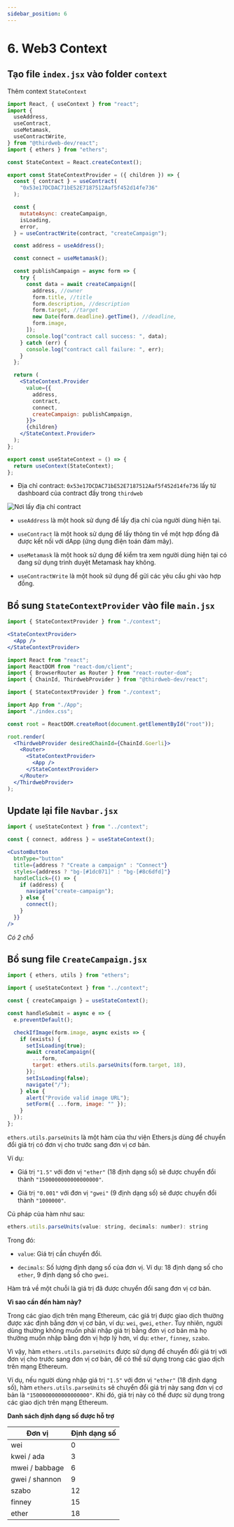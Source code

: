 ```yaml
---
sidebar_position: 6
---
```


# 6. Web3 Context

## Tạo file `index.jsx` vào folder `context`

Thêm context `StateContext`

```jsx
import React, { useContext } from "react";
import {
  useAddress,
  useContract,
  useMetamask,
  useContractWrite,
} from "@thirdweb-dev/react";
import { ethers } from "ethers";

const StateContext = React.createContext();

export const StateContextProvider = ({ children }) => {
  const { contract } = useContract(
    "0x53e17DCDAC71bE52E7187512Aaf5f452d14fe736"
  );

  const {
    mutateAsync: createCampaign,
    isLoading,
    error,
  } = useContractWrite(contract, "createCampaign");

  const address = useAddress();

  const connect = useMetamask();

  const publishCampaign = async form => {
    try {
      const data = await createCampaign([
        address, //owner
        form.title, //title
        form.description, //description
        form.target, //target
        new Date(form.deadline).getTime(), //deadline,
        form.image,
      ]);
      console.log("contract call success: ", data);
    } catch (err) {
      console.log("contract call failure: ", err);
    }
  };

  return (
    <StateContext.Provider
      value={{
        address,
        contract,
        connect,
        createCampaign: publishCampaign,
      }}>
      {children}
    </StateContext.Provider>
  );
};

export const useStateContext = () => {
  return useContext(StateContext);
};
```

- Địa chỉ contract: `0x53e17DCDAC71bE52E7187512Aaf5f452d14fe736` lấy từ dashboard của contract đấy trong `thirdweb`

![Nơi lấy địa chỉ contract](/img/contract_address_dashboard.png)

- `useAddress` là một hook sử dụng để lấy địa chỉ của người dùng hiện tại.

- `useContract` là một hook sử dụng để lấy thông tin về một hợp đồng đã được kết nối với dApp (ứng dụng điện toán đám mây).

- `useMetamask` là một hook sử dụng để kiểm tra xem người dùng hiện tại có đang sử dụng trình duyệt Metamask hay không.

- `useContractWrite` là một hook sử dụng để gửi các yêu cầu ghi vào hợp đồng.

## Bổ sung `StateContextProvider` vào file `main.jsx`

```jsx title="import StateContextProvider"
import { StateContextProvider } from "./context";
```

```jsx title="Bọc component App lại bằng StateContextProvider"
<StateContextProvider>
  <App />
</StateContextProvider>
```

```jsx title="Code full"
import React from "react";
import ReactDOM from "react-dom/client";
import { BrowserRouter as Router } from "react-router-dom";
import { ChainId, ThirdwebProvider } from "@thirdweb-dev/react";

import { StateContextProvider } from "./context";

import App from "./App";
import "./index.css";

const root = ReactDOM.createRoot(document.getElementById("root"));

root.render(
  <ThirdwebProvider desiredChainId={ChainId.Goerli}>
    <Router>
      <StateContextProvider>
        <App />
      </StateContextProvider>
    </Router>
  </ThirdwebProvider>
);
```

## Update lại file `Navbar.jsx`

```jsx title="import useStateContext"
import { useStateContext } from "../context";
```

```jsx title="Sử dụng useStateContext"
const { connect, address } = useStateContext();
```

```jsx title="Thay function connect tại CustomButton phần Connect"
<CustomButton
  btnType="button"
  title={address ? "Create a campaign" : "Connect"}
  styles={address ? "bg-[#1dc071]" : "bg-[#8c6dfd]"}
  handleClick={() => {
    if (address) {
      navigate("create-campaign");
    } else {
      connect();
    }
  }}
/>
```

_Có 2 chỗ_

## Bổ sung file `CreateCampaign.jsx`

```jsx title="import những phần cần thiết"
import { ethers, utils } from "ethers";

import { useStateContext } from "../context";
```

```jsx title="Sử dụng useStateContext lấy createCampaign"
const { createCampaign } = useStateContext();
```

```jsx title="Hoàn thiện hàm handleSubmit ()"
const handleSubmit = async e => {
  e.preventDefault();

  checkIfImage(form.image, async exists => {
    if (exists) {
      setIsLoading(true);
      await createCampaign({
        ...form,
        target: ethers.utils.parseUnits(form.target, 18),
      });
      setIsLoading(false);
      navigate("/");
    } else {
      alert("Provide valid image URL");
      setForm({ ...form, image: "" });
    }
  });
};
```

`ethers.utils.parseUnits` là một hàm của thư viện Ethers.js dùng để chuyển đổi giá trị có đơn vị cho trước sang đơn vị cơ bản.

Ví dụ:

- Giá trị `"1.5"` với đơn vị `"ether"` (18 định dạng số) sẽ được chuyển đổi thành `"1500000000000000000"`.

- Giá trị `"0.001"` với đơn vị `"gwei"` (9 định dạng số) sẽ được chuyển đổi thành `"1000000"`.

Cú pháp của hàm như sau:

```jsx
ethers.utils.parseUnits(value: string, decimals: number): string
```

Trong đó:

- `value`: Giá trị cần chuyển đổi.

- `decimals`: Số lượng định dạng số của đơn vị. Ví dụ: 18 định dạng số cho `ether`, 9 định dạng số cho `gwei`.

Hàm trả về một chuỗi là giá trị đã được chuyển đổi sang đơn vị cơ bản.

**Vì sao cần đến hàm này?**

Trong các giao dịch trên mạng Ethereum, các giá trị được giao dịch thường được xác định bằng đơn vị cơ bản, ví dụ: `wei`, `gwei`, `ether`. Tuy nhiên, người dùng thường không muốn phải nhập giá trị bằng đơn vị cơ bản mà họ thường muốn nhập bằng đơn vị hợp lý hơn, ví dụ: `ether`, `finney`, `szabo`.

Vì vậy, hàm `ethers.utils.parseUnits` được sử dụng để chuyển đổi giá trị với đơn vị cho trước sang đơn vị cơ bản, để có thể sử dụng trong các giao dịch trên mạng Ethereum.

Ví dụ, nếu người dùng nhập giá trị `"1.5"` với đơn vị `"ether"` (18 định dạng số), hàm `ethers.utils.parseUnits` sẽ chuyển đổi giá trị này sang đơn vị cơ bản là `"1500000000000000000"`. Khi đó, giá trị này có thể được sử dụng trong các giao dịch trên mạng Ethereum.

**Danh sách định dạng số được hỗ trợ**

| Đơn vị         | Định dạng số |
| -------------- | ------------ |
| wei            | 0            |
| kwei / ada     | 3            |
| mwei / babbage | 6            |
| gwei / shannon | 9            |
| szabo          | 12           |
| finney         | 15           |
| ether          | 18           |
